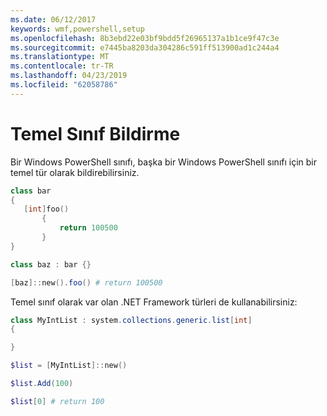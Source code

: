 ```yaml
---
ms.date: 06/12/2017
keywords: wmf,powershell,setup
ms.openlocfilehash: 8b3ebd22e03bf9bdd5f26965137a1b1ce9f47c3e
ms.sourcegitcommit: e7445ba8203da304286c591ff513900ad1c244a4
ms.translationtype: MT
ms.contentlocale: tr-TR
ms.lasthandoff: 04/23/2019
ms.locfileid: "62058786"
---
```

# <a name="declare-base-class"></a>Temel Sınıf Bildirme
Bir Windows PowerShell sınıfı, başka bir Windows PowerShell sınıfı için bir temel tür olarak bildirebilirsiniz.

```powershell
class bar
{
   [int]foo()
       {
           return 100500
       }
}

class baz : bar {}

[baz]::new().foo() # return 100500
```

Temel sınıf olarak var olan .NET Framework türleri de kullanabilirsiniz:

```powershell
class MyIntList : system.collections.generic.list[int]
{

}

$list = [MyIntList]::new()

$list.Add(100)

$list[0] # return 100
```
